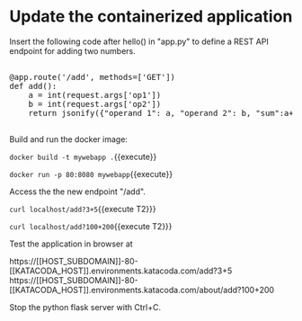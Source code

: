 <h1>Update the containerized application</h1>

Insert the following code after hello() in "app.py" to define a REST API endpoint for adding two numbers.
<pre class="file" data-filename="app.py" data-target="insert" data-marker="#TODO-add">

@app.route('/add', methods=['GET'])
def add():
    a = int(request.args['op1'])
    b = int(request.args['op2'])
    return jsonify({"operand 1": a, "operand 2": b, "sum":a+b}) #return JSON object
	
</pre>


Build and run the docker image:

`docker build -t mywebapp .`{{execute}}

`docker run -p 80:8080 mywebapp`{{execute}}


Access the the new endpoint "/add".

`curl localhost/add?3+5`{{execute T2}}}

`curl localhost/add?100+200`{{execute T2}}}

Test the application in browser at 

https://[[HOST_SUBDOMAIN]]-80-[[KATACODA_HOST]].environments.katacoda.com/add?3+5
https://[[HOST_SUBDOMAIN]]-80-[[KATACODA_HOST]].environments.katacoda.com/about/add?100+200

Stop the python flask server with Ctrl+C.

